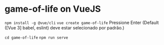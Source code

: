 # game-of-life on VueJS

`npm install -g @vue/cli`
`vue create game-of-life`
Pressione Enter (Default ([Vue 3] babel, eslint) deve estar selecionado por padrão.)

`cd game-of-life`
`npm run serve`
